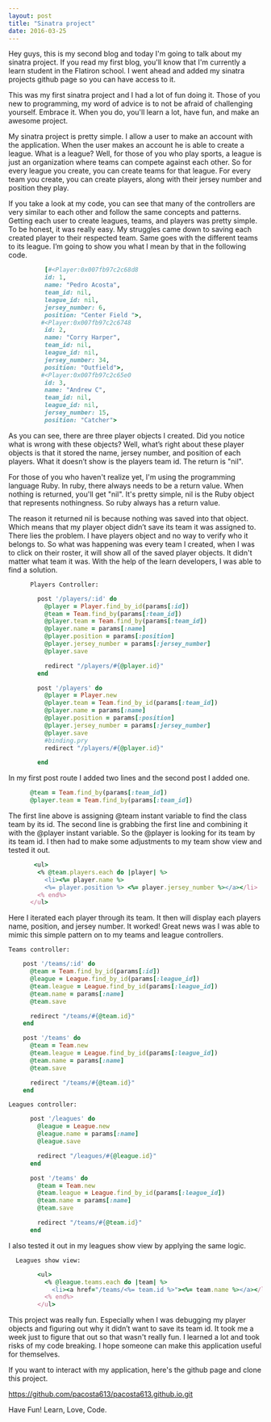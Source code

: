 ```yaml
---
layout: post
title: "Sinatra project"
date: 2016-03-25
---
```



Hey guys, this is my second blog and today I'm going to talk about my sinatra project. If you read my first blog, you'll know that I'm currently a learn student in the Flatiron school. I went ahead and added my sinatra projects github page so you can have access to it.

This was my first sinatra project and I had a lot of fun doing it. Those of you new to programming, my word of advice is to not be afraid of challenging yourself. Embrace it. When you do, you'll learn a lot, have fun, and make an awesome project.

My sinatra project is pretty simple. I allow a user to make an account with the application. When the user makes an account he is able to create a league. What is a league? Well, for those of you who play sports, a league is just an organization where teams can compete against each other. So for every league you create, you can create teams for that league. For every team you create, you can create players, along with their jersey number and position they play.

If you take a look at my code, you can see that many of the controllers are very similar to each other and follow the same concepts and patterns. Getting each user to create leagues, teams, and players was pretty simple. To be honest, it was really easy. My struggles came down to saving each created player to their respected team. Same goes with the different teams to its league. I’m going to show you what I mean by that in the following code.

```ruby
          [#<Player:0x007fb97c2c68d8
          id: 1,
          name: "Pedro Acosta",
          team_id: nil,
          league_id: nil,
          jersey_number: 6,
          position: "Center Field ">,
         #<Player:0x007fb97c2c6748
          id: 2,
          name: "Corry Harper",
          team_id: nil,
          league_id: nil,
          jersey_number: 34,
          position: "Outfield">,
         #<Player:0x007fb97c2c65e0
          id: 3,
          name: "Andrew C",
          team_id: nil,
          league_id: nil,
          jersey_number: 15,
          position: "Catcher">
```

As you can see, there are three player objects I created. Did you notice what is wrong with these objects? Well, what’s right about these player objects is that it stored the name, jersey number, and position of each players. What it doesn’t show is the players team id. The return is "nil". 

For those of you who haven't realize yet, I'm using the programming language Ruby. In ruby, there always needs to be a return value. When nothing is returned, you'll get "nil". It's pretty simple, nil is the Ruby object that represents nothingness. So ruby always has a return value.

The reason it returned nil is because nothing was saved into that object. Which means that my player object didn’t save its team it was assigned to. There lies the problem. I have players object and no way to verify who it belongs to. So what was happening was every team I created, when I was to click on their roster, it will show all of the saved player objects. It didn't matter what team it was. With the help of the learn developers, I was able to find a solution. 

          Players Controller:
```ruby
        post '/players/:id' do 
          @player = Player.find_by_id(params[:id])
          @team = Team.find_by(params[:team_id])
          @player.team = Team.find_by(params[:team_id])
          @player.name = params[:name]
          @player.position = params[:position]
          @player.jersey_number = params[:jersey_number]
          @player.save 

          redirect "/players/#{@player.id}"
        end

        post '/players' do 
          @player = Player.new
          @player.team = Team.find_by_id(params[:team_id])
          @player.name = params[:name]
          @player.position = params[:position]
          @player.jersey_number = params[:jersey_number]
          @player.save
          #binding.pry
          redirect "/players/#{@player.id}"

        end
```
In my first post route I added two lines and the second post I added one.

```ruby
      @team = Team.find_by(params[:team_id])
      @player.team = Team.find_by(params[:team_id])
```

The first line above is assigning @team instant variable to find the class team by its id. The second line is grabbing the first line and combining it with the @player instant variable. So the @player is looking for its team by its team id.
I then had to make some adjustments to my team show view and tested it out. 
```ruby
       <ul>
        <% @team.players.each do |player| %>
          <li><%= player.name %>
          <%= player.position %> <%= player.jersey_number %></a></li>
        <% end%>
      </ul>
```
Here I iterated each player through its team. It then will display each players name, position, and jersey number. It worked! Great news was I was able to mimic this simple pattern on to my teams and league controllers. 
  
    Teams controller:
```ruby
    post '/teams/:id' do 
      @team = Team.find_by_id(params[:id])
      @league = League.find_by_id(params[:league_id])
      @team.league = League.find_by_id(params[:league_id])
      @team.name = params[:name]
      @team.save

      redirect "/teams/#{@team.id}"
    end

    post '/teams' do 
      @team = Team.new
      @team.league = League.find_by_id(params[:league_id])
      @team.name = params[:name]
      @team.save

      redirect "/teams/#{@team.id}"
    end
```
    Leagues controller:
```ruby
      post '/leagues' do 
        @league = League.new
        @league.name = params[:name]
        @league.save

        redirect "/leagues/#{@league.id}"
      end

      post '/teams' do 
        @team = Team.new
        @team.league = League.find_by_id(params[:league_id])
        @team.name = params[:name]
        @team.save

        redirect "/teams/#{@team.id}"
      end
```
I also tested it out in my leagues show view by applying the same logic.
  
      Leagues show view:

```ruby
        <ul>
          <% @league.teams.each do |team| %>
            <li><a href="/teams/<%= team.id %>"><%= team.name %></a></li>
          <% end%>
        </ul>
``` 

This project was really fun. Especially when I was debugging my player objects and figuring out why it didn’t want to save its team id. It took me a week just to figure that out so that wasn't really fun. I learned a lot and took risks of my code breaking. I hope someone can make this application useful for themselves.

If you want to interact with my application, here's the github page and clone this project.

https://github.com/pacosta613/pacosta613.github.io.git

Have Fun! Learn, Love, Code.